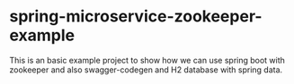 # spring-microservice-zookeeper-example
This is an basic example project to show how we can use spring boot with zookeeper and also swagger-codegen and H2 database with spring data.
